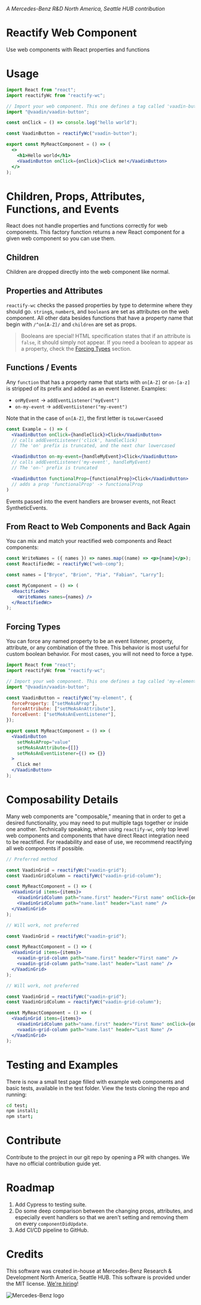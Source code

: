 _A Mercedes-Benz R&D North America, Seattle HUB contribution_

# Reactify Web Component

Use web components with React properties and functions

# Usage

```jsx
import React from "react";
import reactifyWc from "reactify-wc";

// Import your web component. This one defines a tag called 'vaadin-button'
import "@vaadin/vaadin-button";

const onClick = () => console.log("hello world");

const VaadinButton = reactifyWc("vaadin-button");

export const MyReactComponent = () => (
  <>
    <h1>Hello world</h1>
    <VaadinButton onClick={onClick}>Click me!</VaadinButton>
  </>
);
```

# Children, Props, Attributes, Functions, and Events

React does not handle properties and functions correctly for web components.
This factory function returns a new React component for a given web component so
you can use them.

## Children

Children are dropped directly into the web component like normal.

## Properties and Attributes

`reactify-wc` checks the passed properties by type to determine where they
should go. `string`s, `number`s, and `boolean`s are set as attributes on the web
component. All other data besides functions that have a property name that begin
with `/^on[A-Z]/` and `children` are set as props.

> Booleans are special! HTML specification states that if an attribute is
> `false`, it should simply not appear. If you need a boolean to appear as a
> property, check the [Forcing Types](#Forcing-Types) section.

## Functions / Events

Any `function` that has a property name that starts with `on[A-Z]` or `on-[a-z]`
is stripped of its prefix and added as an event listener. Examples:

- `onMyEvent` -> `addEventListener("myEvent")`
- `on-my-event` -> `addEventListener("my-event")`

Note that in the case of `on[A-Z]`, the first letter is `toLowerCase`ed

```jsx
const Example = () => (
  <VaadinButton onClick={handleClick}>Click</VaadinButton>
  // calls addEventListener('click', handleClick)
  // The 'on' prefix is truncated, and the next char lowercased

  <VaadinButton on-my-event={handleMyEvent}>Click</VaadinButton>
  // calls addEventListener('my-event', handleMyEvent)
  // The 'on-' prefix is truncated

  <VaadinButton functionalProp={functionalProp}>Click</VaadinButton>
  // adds a prop 'functionalProp' -> functionalProp
)

```

Events passed into the event handlers are browser events, not React
SyntheticEvents.

## From React to Web Components and Back Again

You can mix and match your reactified web components and React components:

```jsx
const WriteNames = ({ names }) => names.map((name) => <p>{name}</p>);
const ReactifiedWc = reactifyWc("web-comp");

const names = ["Bryce", "Brion", "Pia", "Fabian", "Larry"];

const MyComponent = () => (
  <ReactifiedWc>
    <WriteNames names={names} />
  </ReactifiedWc>
);
```

## Forcing Types

You can force any named property to be an event listener, property, attribute, or any
combination of the three. This behavior is most useful for custom boolean
behavior. For most cases, you will not need to force a type.

```jsx
import React from "react";
import reactifyWc from "reactify-wc";

// Import your web component. This one defines a tag called 'my-element'
import "@vaadin/vaadin-button";

const VaadinButton = reactifyWc("my-element", {
  forceProperty: ["setMeAsAProp"],
  forceAttribute: ["setMeAsAnAttribute"],
  forceEvent: ["setMeAsAnEventListener"],
});

export const MyReactComponent = () => (
  <VaadinButton
    setMeAsAProp="value"
    setMeAsAnAttribute={[]}
    setMeAsAnEventListener={() => {}}
  >
    Click me!
  </VaadinButton>
);
```

# Composability Details

Many web components are "composable," meaning that in order to get a desired
functionality, you may need to put multiple tags together or inside one another.
Technically speaking, when using `reactify-wc`, only top level web components
and components that have direct React integration need to be reactified. For
readability and ease of use, we recommend reactifying all web components if
possible.

```jsx
// Preferred method

const VaadinGrid = reactifyWc("vaadin-grid");
const VaadinGridColumn = reactifyWc("vaadin-grid-column");

const MyReactComponent = () => (
  <VaadinGrid items={items}>
    <VaadinGridColumn path="name.first" header="First name" onClick={onClick} />
    <VaadinGridColumn path="name.last" header="Last name" />
  </VaadinGrid>
);
```

```jsx
// Will work, not preferred

const VaadinGrid = reactifyWc("vaadin-grid");

const MyReactComponent = () => (
  <VaadinGrid items={items}>
    <vaadin-grid-column path="name.first" header="First name" />
    <vaadin-grid-column path="name.last" header="Last name" />
  </VaadinGrid>
);
```

```jsx
// Will work, not preferred

const VaadinGrid = reactifyWc("vaadin-grid");
const VaadinGridColumn = reactifyWc("vaadin-grid-column");

const MyReactComponent = () => (
  <VaadinGrid items={items}>
    <VaadinGridColumn path="name.first" header="First Name" onClick={onClick} />
    <vaadin-grid-column path="name.last" header="Last Name" />
  </VaadinGrid>
);
```

# Testing and Examples

There is now a small test page filled with example web components and basic
tests, available in the test folder. View the tests cloning the repo and
running:

```bash
cd test;
npm install;
npm start;
```

# Contribute

Contribute to the project in our git repo by opening a PR with changes. We have
no official contribution guide yet.

# Roadmap

1. Add Cypress to testing suite.
2. Do some deep comparison between the changing props, attributes, and especially
   event handlers so that we aren't setting and removing them on every
   `componentDidUpdate`.
3. Add CI/CD pipeline to GitHub.

# Credits

This software was created in-house at
Mercedes-Benz Research & Development North America, Seattle HUB. This software is provided
under the MIT license. [We're hiring](https://www.mbusa.com/en/careers)!

![Mercedes-Benz
logo](https://www.mbusa.com/etc/designs/mb-nafta/images/Mercedes_Benz__logo--desktop.png)
